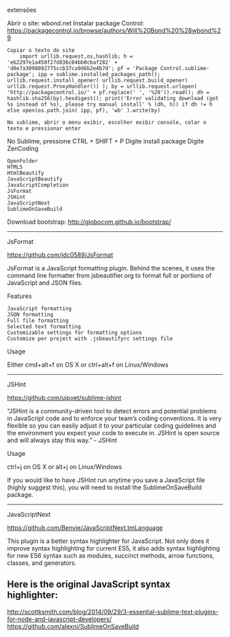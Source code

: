 extensões

Abrir o site: wbond.net
	Instalar package Control: https://packagecontrol.io/browse/authors/Will%20Bond%20%28wbond%29
	
	Copiar o texto do site
		import urllib.request,os,hashlib; h = 'eb2297e1a458f27d836c04bb0cbaf282' + 'd0e7a3098092775ccb37ca9d6b2e4b7d'; pf = 'Package Control.sublime-package'; ipp = sublime.installed_packages_path(); urllib.request.install_opener( urllib.request.build_opener( urllib.request.ProxyHandler()) ); by = urllib.request.urlopen( 'http://packagecontrol.io/' + pf.replace(' ', '%20')).read(); dh = hashlib.sha256(by).hexdigest(); print('Error validating download (got %s instead of %s), please try manual install' % (dh, h)) if dh != h else open(os.path.join( ipp, pf), 'wb' ).write(by)

	No sublime, abrir o menu exibir, escolher exibir console, colar o texto e pressionar enter

No Sublime, pressione CTRL + SHIFT + P
	Digite install package <enter>
	Digite ZenCoding

	OpenFolder
	HTML5
	HtmlBeautify
	JavaScriptBeautify
	JavaScriptCompletion
	JsFormat
	JSHint
	JavaScriptNext
	SublimeOnSaveBuild
	
	
Download bootstrap: http://globocom.github.io/bootstrap/



------------------------------------------------------------------------------------------------------------------------------------------------------
JsFormat

https://github.com/jdc0589/JsFormat

JsFormat is a JavaScript formatting plugin. Behind the scenes, it uses the command line formatter from jsbeautifier.org to format full or portions of JavaScript and JSON files.

Features

    JavaScript formatting
    JSON formatting
    Full file formatting
    Selected text formatting
    Customizable settings for formatting options
    Customize per project with .jsbeautifyrc settings file

Usage

Either cmd+alt+f on OS X or ctrl+alt+f on Linux/Windows


------------------------------------------------------------------------------------------------------------------------------------------------------


JSHint

https://github.com/uipoet/sublime-jshint

“JSHint is a community-driven tool to detect errors and potential problems in JavaScript code and to enforce your team’s coding conventions. It is very flexible so you can easily adjust it to your particular coding guidelines and the environment you expect your code to execute in. JSHint is open source and will always stay this way.” - JSHint

Usage

ctrl+j on OS X or alt+j on Linux/Windows

If you would like to have JSHint run anytime you save a JavaScript file (highly suggest this), you will need to install the SublimeOnSaveBuild package.


------------------------------------------------------------------------------------------------------------------------------------------------------

JavaScriptNext

https://github.com/Benvie/JavaScriptNext.tmLanguage

This plugin is a better syntax highlighter for JavaScript. Not only does it improve syntax highlighting for current ES5, it also adds syntax highlighting for new ES6 syntax such as modules, succinct methods, arrow functions, classes, and generators.

Here is the original JavaScript syntax highlighter:
------------------------------------------------------------------------------------------------------------------------------------------------------


http://scottksmith.com/blog/2014/09/29/3-essential-sublime-text-plugins-for-node-and-javascript-developers/
https://github.com/alexnj/SublimeOnSaveBuild

